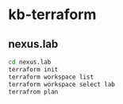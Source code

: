 # kb-terraform

## nexus.lab

```bash
cd nexus.lab
terraform init
terraform workspace list
terraform workspace select lab
terrafrom plan
```
